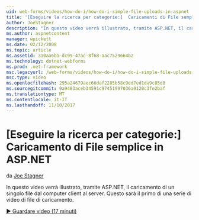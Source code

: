 ```yaml
---
uid: web-forms/videos/how-do-i/how-do-i-simple-file-uploads-in-aspnet
title: '[Eseguire la ricerca per categorie:]  Caricamenti di File semplice in ASP.NET | Documenti Microsoft'
author: JoeStagner
description: "In questo video verrà illustrato, tramite ASP.NET, il caricamento di un singolo file dal computer client al server. Questo sarà il primo di una serie di caricamento..."
ms.author: aspnetcontent
manager: wpickett
ms.date: 02/12/2008
ms.topic: article
ms.assetid: 310aa6ba-dc99-47ac-8f68-aac7529664b2
ms.technology: dotnet-webforms
ms.prod: .net-framework
msc.legacyurl: /web-forms/videos/how-do-i/how-do-i-simple-file-uploads-in-aspnet
msc.type: video
ms.openlocfilehash: 295a24679aec66daf2285b58c9ed7ed1da9c85d8
ms.sourcegitcommit: 9a9483aceb34591c97451997036a9120c3fe2baf
ms.translationtype: MT
ms.contentlocale: it-IT
ms.lasthandoff: 11/10/2017
---
```

<a name="how-do-i--simple-file-uploads-in-aspnet"></a>[Eseguire la ricerca per categorie:]  Caricamento di File semplice in ASP.NET
====================
da [Joe Stagner](https://github.com/JoeStagner)

In questo video verrà illustrato, tramite ASP.NET, il caricamento di un singolo file dal computer client al server. Questo sarà il primo di una serie di video di file di caricamento.

[&#9654; Guardare video (17 minuti)](https://channel9.msdn.com/Blogs/ASP-NET-Site-Videos/how-do-i-simple-file-uploads-in-aspnet)
